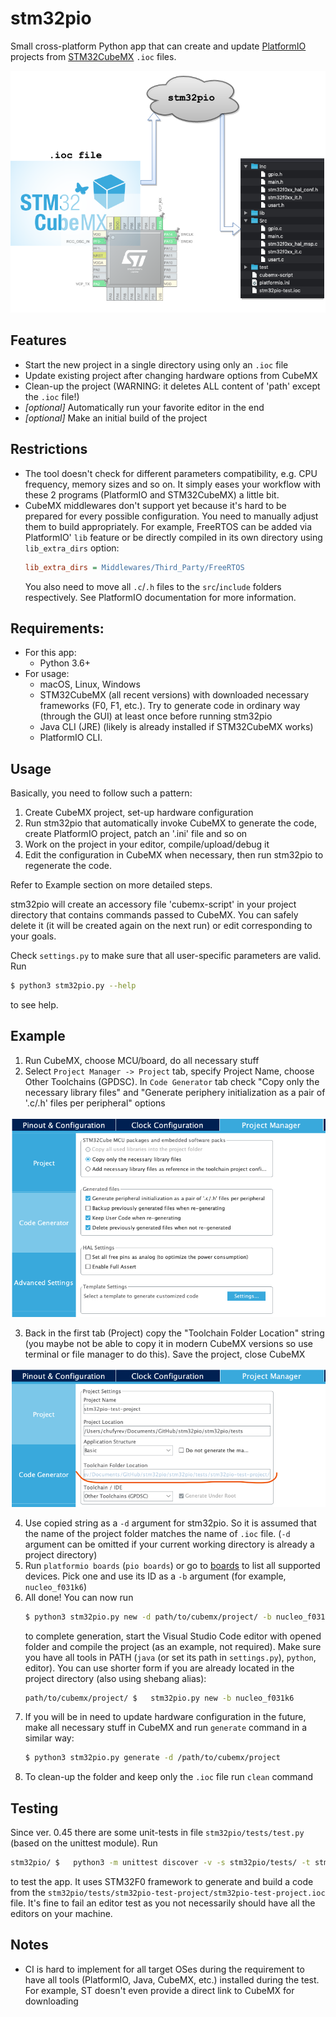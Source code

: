 # stm32pio
Small cross-platform Python app that can create and update [PlatformIO](https://platformio.org) projects from [STM32CubeMX](https://www.st.com/en/development-tools/stm32cubemx.html) `.ioc` files.

![Logo](/screenshots/logo.png)


## Features
  - Start the new project in a single directory using only an `.ioc` file
  - Update existing project after changing hardware options from CubeMX
  - Clean-up the project (WARNING: it deletes ALL content of 'path' except the `.ioc` file!)
  - *[optional]* Automatically run your favorite editor in the end
  - *[optional]* Make an initial build of the project


## Restrictions
  - The tool doesn't check for different parameters compatibility, e.g. CPU frequency, memory sizes and so on. It simply eases your workflow with these 2 programs (PlatformIO and STM32CubeMX) a little bit.
  - CubeMX middlewares don't support yet because it's hard to be prepared for every possible configuration. You need to manually adjust them to build appropriately. For example, FreeRTOS can be added via PlatformIO' `lib` feature or be directly compiled in its own directory using `lib_extra_dirs` option:
    ```ini
    lib_extra_dirs = Middlewares/Third_Party/FreeRTOS
    ```
    You also need to move all `.c`/`.h` files to the `src`/`include` folders respectively. See PlatformIO documentation for more information.


## Requirements:
  - For this app:
    - Python 3.6+
  - For usage:
    - macOS, Linux, Windows
    - STM32CubeMX (all recent versions) with downloaded necessary frameworks (F0, F1, etc.). Try to generate code in ordinary way (through the GUI) at least once before running stm32pio
    - Java CLI (JRE) (likely is already installed if STM32CubeMX works)
    - PlatformIO CLI.


## Usage
Basically, you need to follow such a pattern:
  1. Create CubeMX project, set-up hardware configuration
  2. Run stm32pio that automatically invoke CubeMX to generate the code, create PlatformIO project, patch an '.ini' file and so on
  3. Work on the project in your editor, compile/upload/debug it
  4. Edit the configuration in CubeMX when necessary, then run stm32pio to regenerate the code.

Refer to Example section on more detailed steps.

stm32pio will create an accessory file 'cubemx-script' in your project directory that contains commands passed to CubeMX. You can safely delete it (it will be created again on the next run) or edit corresponding to your goals.

Check `settings.py` to make sure that all user-specific parameters are valid. Run
```bash
$ python3 stm32pio.py --help
```
to see help.


## Example
1. Run CubeMX, choose MCU/board, do all necessary stuff
2. Select `Project Manager -> Project` tab, specify Project Name, choose Other Toolchains (GPDSC). In `Code Generator` tab check "Copy only the necessary library files" and "Generate periphery initialization as a pair of '.c/.h' files per peripheral" options

![Code Generator tab](/screenshots/tab_CodeGenerator.png)

3. Back in the first tab (Project) copy the "Toolchain Folder Location" string (you maybe not be able to copy it in modern CubeMX versions so use terminal or file manager to do this). Save the project, close CubeMX

![Project tab](/screenshots/tab_Project.png)

4. Use copied string as a `-d` argument for stm32pio. So it is assumed that the name of the project folder matches the name of `.ioc` file. (`-d` argument can be omitted if your current working directory is already a project directory)
5. Run `platformio boards` (`pio boards`) or go to [boards](https://docs.platformio.org/en/latest/boards) to list all supported devices. Pick one and use its ID as a `-b` argument (for example, `nucleo_f031k6`)
6. All done! You can now run
   ```bash
   $ python3 stm32pio.py new -d path/to/cubemx/project/ -b nucleo_f031k6 --start-editor=vscode --with-build
   ```
   to complete generation, start the Visual Studio Code editor with opened folder and compile the project (as an example, not required). Make sure you have all tools in PATH (`java` (or set its path in `settings.py`), `python`, editor). You can use shorter form if you are already located in the project directory (also using shebang alias):
   ```bash
   path/to/cubemx/project/ $   stm32pio.py new -b nucleo_f031k6
   ```
7. If you will be in need to update hardware configuration in the future, make all necessary stuff in CubeMX and run `generate` command in a similar way:
   ```bash
   $ python3 stm32pio.py generate -d /path/to/cubemx/project
   ```
8. To clean-up the folder and keep only the `.ioc` file run `clean` command


## Testing
Since ver. 0.45 there are some unit-tests in file `stm32pio/tests/test.py` (based on the unittest module). Run
```bash
stm32pio/ $   python3 -m unittest discover -v -s stm32pio/tests/ -t stm32pio/
```
to test the app. It uses STM32F0 framework to generate and build a code from the `stm32pio/tests/stm32pio-test-project/stm32pio-test-project.ioc` file. It's fine to fail an editor test as you not necessarily should have all the editors on your machine.


## Notes
  - CI is hard to implement for all target OSes during the requirement to have all tools (PlatformIO, Java, CubeMX, etc.) installed during the test. For example, ST doesn't even provide a direct link to CubeMX for downloading
